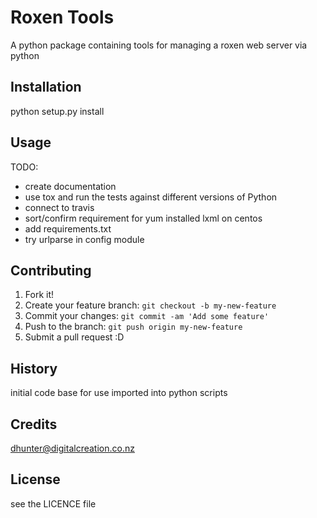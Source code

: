 # Roxen Tools

A python package containing tools for managing a roxen web server via python

## Installation

python setup.py install

## Usage

TODO: 
* create documentation
* use tox and run the tests against different versions of Python
* connect to travis
* sort/confirm requirement for yum installed lxml on centos
* add requirements.txt
* try urlparse in config module

## Contributing

1. Fork it!
2. Create your feature branch: `git checkout -b my-new-feature`
3. Commit your changes: `git commit -am 'Add some feature'`
4. Push to the branch: `git push origin my-new-feature`
5. Submit a pull request :D

## History

initial code base for use imported into python scripts

## Credits

dhunter@digitalcreation.co.nz

## License

see the LICENCE file